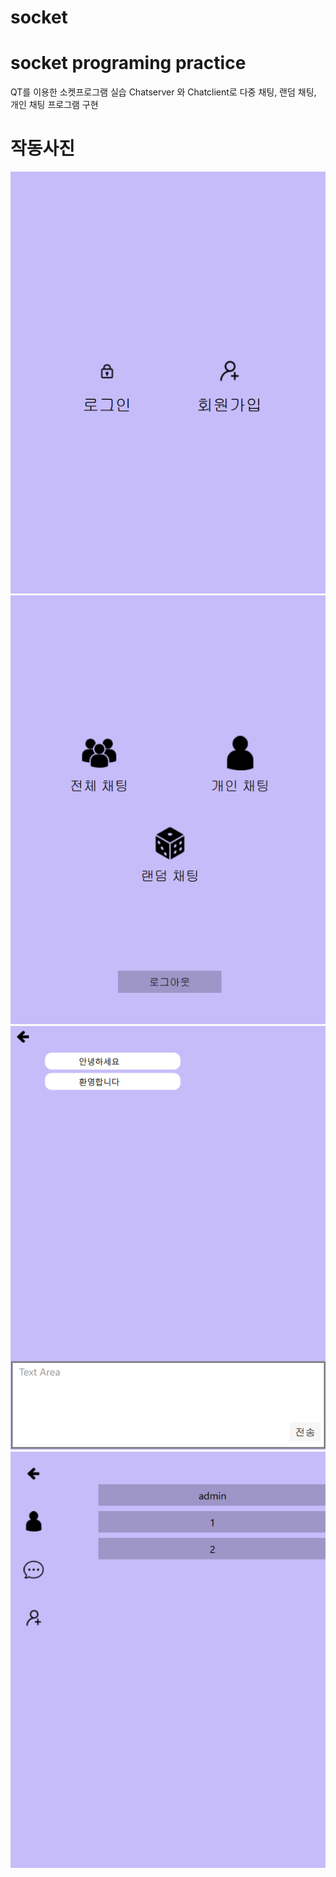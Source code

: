 # socket

# socket programing practice
QT를 이용한 소켓프로그램 실습
Chatserver 와 Chatclient로 다중 채팅, 랜덤 채팅, 개인 채팅 프로그램 구현

# 작동사진
![구조도](img/1.png)  
![구조도](img/2.png)  
![구조도](img/3.png)  
![구조도](img/4.png)  